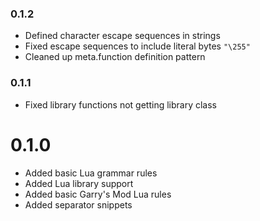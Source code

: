 ### 0.1.2
- Defined character escape sequences in strings
- Fixed escape sequences to include literal bytes `"\255"`
- Cleaned up meta.function definition pattern

### 0.1.1
- Fixed library functions not getting library class

# 0.1.0
- Added basic Lua grammar rules
- Added Lua library support
- Added basic Garry's Mod Lua rules
- Added separator snippets
